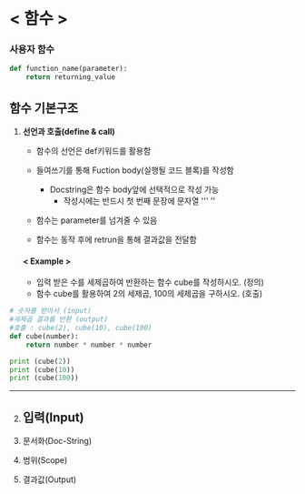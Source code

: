 # < 함수 >



### 사용자 함수 ###

``` python
def function_name(parameter):
    return returning_value
```



## 함수 기본구조

1. **선언과 호출(define & call)**

   - 함수의 선언은 def키워드를 활용함

   - 들여쓰기를 통해 Fuction body(실행될 코드 블록)를 작성함
     - Docstring은 함수 body앞에 선택적으로 작성 가능
       - 작성시에는 반드시 첫 번째 문장에 문자열 ''' '' 

   - 함수는 parameter를 넘겨줄 수 있음

   - 함수는 동작 후에 retrun을 통해 결과값을 전달함

     

   #### <  Example  >

   - 입력 받은 수를 세제곱하여 반환하는 함수 cube를 작성하시오. (정의)
   - 함수 cube를 활용하여 2의 세제곱, 100의 세제곱을 구하시오. (호출)

```python
# 숫자를 받아서 (input)
#세제곱 결과를 반환 (output)
#호출 : cube(2), cube(10), cube(100)
def cube(number):
    return number * number * number

print (cube(2))
print (cube(10))
print (cube(100))
```

---



2. 입력(Input)
   - 

3. 문서화(Doc-String)

4. 범위(Scope)

5. 결과값(Output)